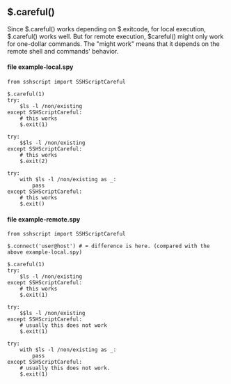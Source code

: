 
## $.careful()

Since $.careful() works depending on $.exitcode, for local execution, $.careful() works well. But for remote execution, $careful() might only work for one-dollar commands. The "might work" means that it depends on the remote shell and commands' behavior.


#### file example-local.spy

```
from sshscript import SSHScriptCareful

$.careful(1)
try:
    $ls -l /non/existing
except SSHScriptCareful:
    # this works
    $.exit(1)

try:
    $$ls -l /non/existing
except SSHScriptCareful:
    # this works
    $.exit(2)

try:
    with $ls -l /non/existing as _:
        pass
except SSHScriptCareful:
    # this works
    $.exit()

```


#### file example-remote.spy

```
from sshscript import SSHScriptCareful

$.connect('user@host') # ⬅ difference is here. (compared with the above example-local.spy)

$.careful(1)
try:
    $ls -l /non/existing
except SSHScriptCareful:
    # this works
    $.exit(1)

try:
    $$ls -l /non/existing
except SSHScriptCareful:
    # usually this does not work
    $.exit(1)

try:
    with $ls -l /non/existing as _:
        pass
except SSHScriptCareful:
    # usually this does not work.
    $.exit(1)

```
